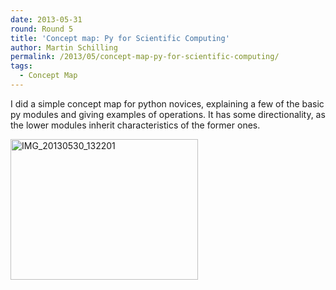 ```yaml
---
date: 2013-05-31
round: Round 5
title: 'Concept map: Py for Scientific Computing'
author: Martin Schilling
permalink: /2013/05/concept-map-py-for-scientific-computing/
tags:
  - Concept Map
---
```

I did a simple concept map for python novices, explaining a few of the basic py modules and giving examples of operations. It has some directionality, as the lower modules inherit characteristics of the former ones.

[<img class="alignnone size-medium wp-image-2961" alt="IMG_20130530_132201" src="http://files.software-carpentry.org/training-course/2013/05/IMG_20130530_132201-300x225.jpg" width="300" height="225" />][1]

 [1]: http://files.software-carpentry.org/training-course/2013/05/IMG_20130530_132201.jpg
